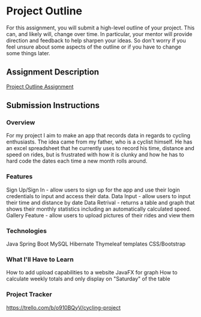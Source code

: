 # Project Outline
For this assignment, you will submit a high-level outline of your project. This can, and likely will, change over time. In particular, your mentor will provide direction and feedback to help sharpen your ideas. So don't worry if you feel unsure about some aspects of the outline or if you have to change some things later.

## Assignment Description
[Project Outline Assignment](https://education.launchcode.org/liftoff/modules/assignments/project-outline)

## Submission Instructions

### Overview
For my project I aim to make an app that records data in regards to cycling enthusiasts. The idea came from my father, who is a cyclist himself. He has an excel spreadsheet that he currently uses to record his time, distance and speed on rides, but is frustrated with how it is clunky and how he has to hard code the dates each time a new month rolls around. 
### Features
Sign Up/Sign In - allow users to sign up for the app and use their login credentials to input and access their data.
Data Input - allow users to input their time and distance by date
Data Retrival - returns a table and graph that shows their monthly statistics including an automatically calculated speed.
Gallery Feature - allow users to upload pictures of their rides and view them

### Technologies
Java
Spring Boot
MySQL
Hibernate
Thymeleaf templates
CSS/Bootstrap

### What I'll Have to Learn
How to add upload capabilities to a website
JavaFX for graph
How to calculate weekly totals and only display on "Saturday" of the table

### Project Tracker
https://trello.com/b/o910BQyV/cycling-project
